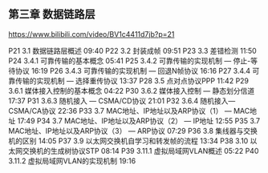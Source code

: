 ## 第三章 数据链路层

https://www.bilibili.com/video/BV1c4411d7jb?p=21

P21
3.1 数据链路层概述
09:40
P22
3.2 封装成帧
09:51
P23
3.3 差错检测
11:50
P24
3.4.1 可靠传输的基本概念
05:41
P25
3.4.2 可靠传输的实现机制 — 停止-等待协议
16:19
P26
3.4.3 可靠传输的实现机制 — 回退N帧协议
16:16
P27
3.4.4 可靠传输的实现机制 — 选择重传协议
13:37
P28
3.5 点对点协议PPP
11:42
P29
3.6.1 媒体接入控制的基本概念
04:22
P30
3.6.2 媒体接入控制 — 静态划分信道
17:37
P31
3.6.3 随机接入 — CSMA/CD协议
21:01
P32
3.6.4 随机接入— CSMA/CA协议
22:36
P33
3.7 MAC地址、IP地址以及ARP协议（1） — MAC地址
17:49
P34
3.7 MAC地址、IP地址以及ARP协议（2） — IP地址
12:55
P35
3.7 MAC地址、IP地址以及ARP协议（3） — ARP协议
07:29
P36
3.8 集线器与交换机的区别
14:05
P37
3.9 以太网交换机自学习和转发帧的流程
13:34
P38
3.10 以太网交换机的生成树协议STP
08:14
P39
3.11.1 虚拟局域网VLAN概述
05:22
P40
3.11.2 虚拟局域网VLAN的实现机制
19:16
